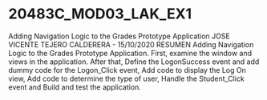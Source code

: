 # 20483C_MOD03_LAK_EX1
Adding Navigation Logic to the Grades Prototype Application
JOSE VICENTE TEJERO CALDERERA - 15/10/2020
RESUMEN
 Adding Navigation Logic to the Grades Prototype Application.
 First, examine the window and views in the application.
 After that, Define the LogonSuccess event and add dummy code for the Logon_Click event, Add code to display the Log On view, Add code to determine the type of user, Handle the Student_Click event and Build and test the application.
